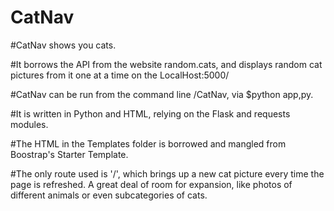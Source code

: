 # CatNav

#CatNav shows you cats.

#It borrows the API from the website random.cats, and displays random cat pictures from it one at a time on the LocalHost:5000/

#CatNav can be run from the command line /CatNav, via $python app,py.

#It is written in Python and HTML, relying on the Flask and requests modules.

#The HTML in the Templates folder is borrowed and mangled from Boostrap's Starter Template.

#The only route used is '/', which brings up a new cat picture every time the page is refreshed. A great deal of room for expansion, like photos of different animals or even subcategories of cats.
